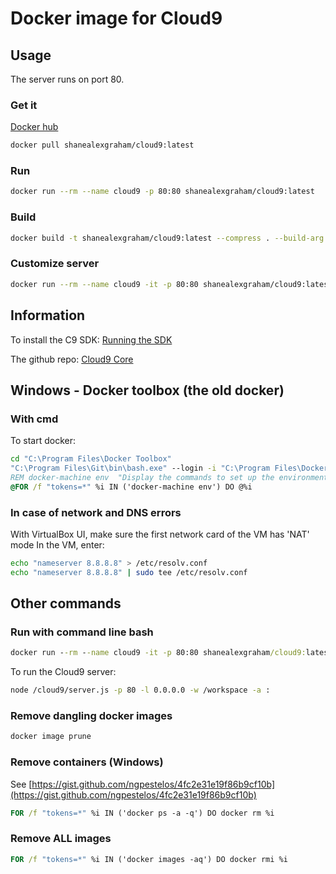 Docker image for Cloud9
=======================

## Usage

The server runs on port 80.

### Get it
[Docker hub](https://hub.docker.com/r/shanealexgraham/cloud9/)

```bash
docker pull shanealexgraham/cloud9:latest
```

### Run
```bash
docker run --rm --name cloud9 -p 80:80 shanealexgraham/cloud9:latest
```

### Build
```bash
docker build -t shanealexgraham/cloud9:latest --compress . --build-arg BUILD_DATE="0000-00-00T00:00:00" --build-arg VCS_REF="TEST"
```

### Customize server
```bash
docker run --rm --name cloud9 -it -p 80:80 shanealexgraham/cloud9:latest node /cloud9/server.js -p 80 -l 0.0.0.0 -w /workspace -a login:password
```
  
  

## Information

To install the C9 SDK:
[Running the SDK](https://cloud9-sdk.readme.io/v0.1/docs/running-the-sdk)

The github repo:
[Cloud9 Core](https://github.com/c9/core)
  
  

## Windows - Docker toolbox (the old docker)

### With cmd
To start docker:
```bat
cd "C:\Program Files\Docker Toolbox"
"C:\Program Files\Git\bin\bash.exe" --login -i "C:\Program Files\Docker Toolbox\start.sh"
REM docker-machine env  "Display the commands to set up the environment for the Docker client"
@FOR /f "tokens=*" %i IN ('docker-machine env') DO @%i
```

### In case of network and DNS errors
With VirtualBox UI, make sure the first network card of the VM has 'NAT' mode
In the VM, enter:
```bash
echo "nameserver 8.8.8.8" > /etc/resolv.conf
echo "nameserver 8.8.8.8" | sudo tee /etc/resolv.conf
```
  
  

## Other commands

### Run with command line bash
```bat
docker run --rm --name cloud9 -it -p 80:80 shanealexgraham/cloud9:latest bash
```

To run the Cloud9 server:
```bash
node /cloud9/server.js -p 80 -l 0.0.0.0 -w /workspace -a :
```

### Remove dangling docker images
```bash
docker image prune
```

### Remove containers (Windows)
See [https://gist.github.com/ngpestelos/4fc2e31e19f86b9cf10b](https://gist.github.com/ngpestelos/4fc2e31e19f86b9cf10b)
```bat
FOR /f "tokens=*" %i IN ('docker ps -a -q') DO docker rm %i
```

### Remove ALL images
```bat
FOR /f "tokens=*" %i IN ('docker images -aq') DO docker rmi %i
```


